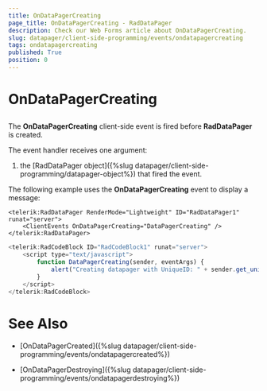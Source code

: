```yaml
---
title: OnDataPagerCreating
page_title: OnDataPagerCreating - RadDataPager
description: Check our Web Forms article about OnDataPagerCreating.
slug: datapager/client-side-programming/events/ondatapagercreating
tags: ondatapagercreating
published: True
position: 0
---
```


# OnDataPagerCreating



## 

The **OnDataPagerCreating** client-side event is fired before **RadDataPager** is created.

The event handler receives one argument:

1. the [RadDataPager object]({%slug datapager/client-side-programming/datapager-object%}) that fired the event.

The following example uses the **OnDataPagerCreating** event to display a message:

````ASPNET
<telerik:RadDataPager RenderMode="Lightweight" ID="RadDataPager1" runat="server">
    <ClientEvents OnDataPagerCreating="DataPagerCreating" />
</telerik:RadDataPager>
````

````JavaScript
<telerik:RadCodeBlock ID="RadCodeBlock1" runat="server">
    <script type="text/javascript">
        function DataPagerCreating(sender, eventArgs) {
            alert("Creating datapager with UniqueID: " + sender.get_uniqueID());
        }
    </script>
</telerik:RadCodeBlock>
````



# See Also

 * [OnDataPagerCreated]({%slug datapager/client-side-programming/events/ondatapagercreated%})

 * [OnDataPagerDestroying]({%slug datapager/client-side-programming/events/ondatapagerdestroying%})
